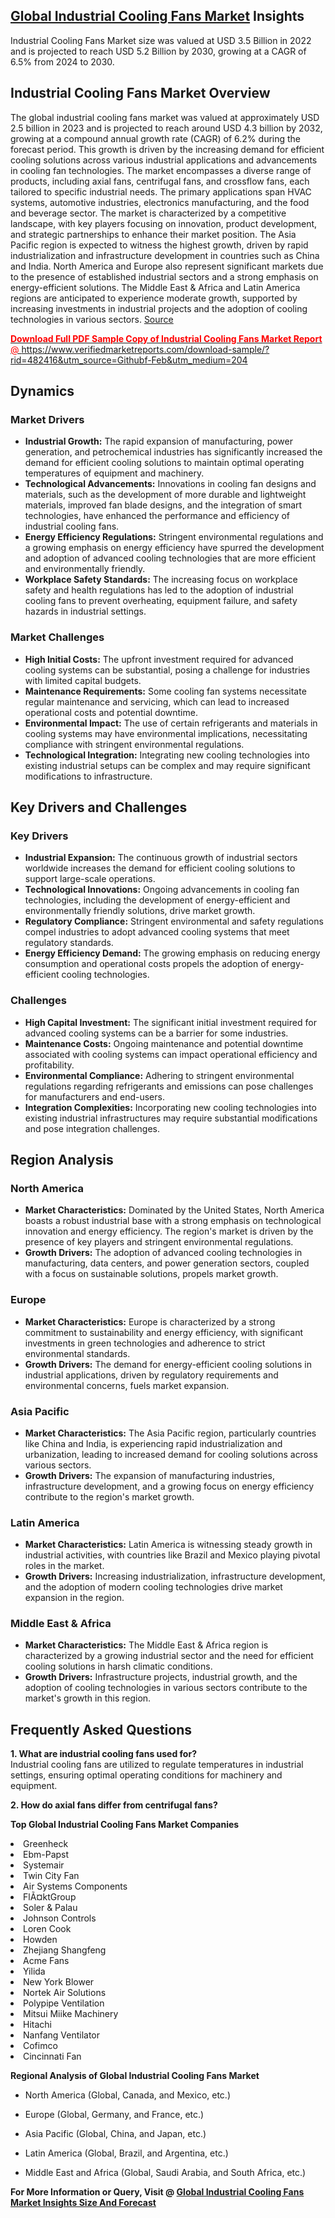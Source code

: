 <h2><a href="https://www.verifiedmarketreports.com/download-sample/?rid=482416&amp;utm_source=Githubf&amp;utm_medium=204" target="_blank">Global Industrial Cooling Fans Market</a> Insights</h2><p>Industrial Cooling Fans Market size was valued at USD 3.5 Billion in 2022 and is projected to reach USD 5.2 Billion by 2030, growing at a CAGR of 6.5% from 2024 to 2030.</p><p> <h2>Industrial Cooling Fans Market Overview</h2> <p>The global industrial cooling fans market was valued at approximately USD 2.5 billion in 2023 and is projected to reach around USD 4.3 billion by 2032, growing at a compound annual growth rate (CAGR) of 6.2% during the forecast period. This growth is driven by the increasing demand for efficient cooling solutions across various industrial applications and advancements in cooling fan technologies. The market encompasses a diverse range of products, including axial fans, centrifugal fans, and crossflow fans, each tailored to specific industrial needs. The primary applications span HVAC systems, automotive industries, electronics manufacturing, and the food and beverage sector. The market is characterized by a competitive landscape, with key players focusing on innovation, product development, and strategic partnerships to enhance their market position. The Asia Pacific region is expected to witness the highest growth, driven by rapid industrialization and infrastructure development in countries such as China and India. North America and Europe also represent significant markets due to the presence of established industrial sectors and a strong emphasis on energy-efficient solutions. The Middle East & Africa and Latin America regions are anticipated to experience moderate growth, supported by increasing investments in industrial projects and the adoption of cooling technologies in various sectors. <a href="https://dataintelo.com/report/global-industrial-cooling-fans-market">Source</a></p> <p><a href="https://dataintelo.com/report/global-industrial-cooling-fans-market"><p><span class=""><span style="color: #ff0000;"><strong>Download Full PDF Sample Copy of Industrial Cooling Fans Market Report</strong> @ </span><a href="https://www.verifiedmarketreports.com/download-sample/?rid=482416&amp;utm_source=Githubf-Feb&amp;utm_medium=204" target="_blank">https://www.verifiedmarketreports.com/download-sample/?rid=482416&amp;utm_source=Githubf-Feb&amp;utm_medium=204</a></span></p></a></p> <h2>Dynamics</h2> <h3>Market Drivers</h3> <ul> <li><strong>Industrial Growth:</strong> The rapid expansion of manufacturing, power generation, and petrochemical industries has significantly increased the demand for efficient cooling solutions to maintain optimal operating temperatures of equipment and machinery.</li> <li><strong>Technological Advancements:</strong> Innovations in cooling fan designs and materials, such as the development of more durable and lightweight materials, improved fan blade designs, and the integration of smart technologies, have enhanced the performance and efficiency of industrial cooling fans.</li> <li><strong>Energy Efficiency Regulations:</strong> Stringent environmental regulations and a growing emphasis on energy efficiency have spurred the development and adoption of advanced cooling technologies that are more efficient and environmentally friendly.</li> <li><strong>Workplace Safety Standards:</strong> The increasing focus on workplace safety and health regulations has led to the adoption of industrial cooling fans to prevent overheating, equipment failure, and safety hazards in industrial settings.</li> </ul> <h3>Market Challenges</h3> <ul> <li><strong>High Initial Costs:</strong> The upfront investment required for advanced cooling systems can be substantial, posing a challenge for industries with limited capital budgets.</li> <li><strong>Maintenance Requirements:</strong> Some cooling fan systems necessitate regular maintenance and servicing, which can lead to increased operational costs and potential downtime.</li> <li><strong>Environmental Impact:</strong> The use of certain refrigerants and materials in cooling systems may have environmental implications, necessitating compliance with stringent environmental regulations.</li> <li><strong>Technological Integration:</strong> Integrating new cooling technologies into existing industrial setups can be complex and may require significant modifications to infrastructure.</li> </ul> <h2>Key Drivers and Challenges</h2> <h3>Key Drivers</h3> <ul> <li><strong>Industrial Expansion:</strong> The continuous growth of industrial sectors worldwide increases the demand for efficient cooling solutions to support large-scale operations.</li> <li><strong>Technological Innovations:</strong> Ongoing advancements in cooling fan technologies, including the development of energy-efficient and environmentally friendly solutions, drive market growth.</li> <li><strong>Regulatory Compliance:</strong> Stringent environmental and safety regulations compel industries to adopt advanced cooling systems that meet regulatory standards.</li> <li><strong>Energy Efficiency Demand:</strong> The growing emphasis on reducing energy consumption and operational costs propels the adoption of energy-efficient cooling technologies.</li> </ul> <h3>Challenges</h3> <ul> <li><strong>High Capital Investment:</strong> The significant initial investment required for advanced cooling systems can be a barrier for some industries.</li> <li><strong>Maintenance Costs:</strong> Ongoing maintenance and potential downtime associated with cooling systems can impact operational efficiency and profitability.</li> <li><strong>Environmental Compliance:</strong> Adhering to stringent environmental regulations regarding refrigerants and emissions can pose challenges for manufacturers and end-users.</li> <li><strong>Integration Complexities:</strong> Incorporating new cooling technologies into existing industrial infrastructures may require substantial modifications and pose integration challenges.</li> </ul> <h2>Region Analysis</h2> <h3>North America</h3> <ul> <li><strong>Market Characteristics:</strong> Dominated by the United States, North America boasts a robust industrial base with a strong emphasis on technological innovation and energy efficiency. The region's market is driven by the presence of key players and stringent environmental regulations.</li> <li><strong>Growth Drivers:</strong> The adoption of advanced cooling technologies in manufacturing, data centers, and power generation sectors, coupled with a focus on sustainable solutions, propels market growth.</li> </ul> <h3>Europe</h3> <ul> <li><strong>Market Characteristics:</strong> Europe is characterized by a strong commitment to sustainability and energy efficiency, with significant investments in green technologies and adherence to strict environmental standards.</li> <li><strong>Growth Drivers:</strong> The demand for energy-efficient cooling solutions in industrial applications, driven by regulatory requirements and environmental concerns, fuels market expansion.</li> </ul> <h3>Asia Pacific</h3> <ul> <li><strong>Market Characteristics:</strong> The Asia Pacific region, particularly countries like China and India, is experiencing rapid industrialization and urbanization, leading to increased demand for cooling solutions across various sectors.</li> <li><strong>Growth Drivers:</strong> The expansion of manufacturing industries, infrastructure development, and a growing focus on energy efficiency contribute to the region's market growth.</li> </ul> <h3>Latin America</h3> <ul> <li><strong>Market Characteristics:</strong> Latin America is witnessing steady growth in industrial activities, with countries like Brazil and Mexico playing pivotal roles in the market.</li> <li><strong>Growth Drivers:</strong> Increasing industrialization, infrastructure development, and the adoption of modern cooling technologies drive market expansion in the region.</li> </ul> <h3>Middle East & Africa</h3> <ul> <li><strong>Market Characteristics:</strong> The Middle East & Africa region is characterized by a growing industrial sector and the need for efficient cooling solutions in harsh climatic conditions.</li> <li><strong>Growth Drivers:</strong> Infrastructure projects, industrial growth, and the adoption of cooling technologies in various sectors contribute to the market's growth in this region.</li> </ul> <h2>Frequently Asked Questions</h2> <p><strong>1. What are industrial cooling fans used for?</strong><br>Industrial cooling fans are utilized to regulate temperatures in industrial settings, ensuring optimal operating conditions for machinery and equipment.</p> <p><strong>2. How do axial fans differ from centrifugal fans?</strong><br</p><p><strong>Top Global Industrial Cooling Fans Market Companies</strong></p><div data-test-id=""><p><li>Greenheck</li><li> Ebm-Papst</li><li> Systemair</li><li> Twin City Fan</li><li> Air Systems Components</li><li> FlÃ¤ktGroup</li><li> Soler & Palau</li><li> Johnson Controls</li><li> Loren Cook</li><li> Howden</li><li> Zhejiang Shangfeng</li><li> Acme Fans</li><li> Yilida</li><li> New York Blower</li><li> Nortek Air Solutions</li><li> Polypipe Ventilation</li><li> Mitsui Miike Machinery</li><li> Hitachi</li><li> Nanfang Ventilator</li><li> Cofimco</li><li> Cincinnati Fan</li></p><div><strong>Regional Analysis of&nbsp;Global Industrial Cooling Fans Market</strong></div><ul><li dir="ltr"><p dir="ltr">North America&nbsp;(Global, Canada, and Mexico, etc.)</p></li><li dir="ltr"><p dir="ltr">Europe (Global, Germany, and France, etc.)</p></li><li dir="ltr"><p dir="ltr">Asia Pacific&nbsp;(Global, China, and Japan, etc.)</p></li><li dir="ltr"><p dir="ltr">Latin America&nbsp;(Global, Brazil, and Argentina, etc.)</p></li><li dir="ltr">Middle East and Africa&nbsp;(Global, Saudi Arabia, and South Africa, etc.)</li></ul><p><strong>For More Information or Query, Visit @&nbsp;</strong><strong><a href="https://www.verifiedmarketreports.com/product/industrial-cooling-fans-market/?utm_source=Githubf&amp;utm_medium=204" target="_blank">Global Industrial Cooling Fans Market Insights Size And Forecast</a></strong></p></div>
